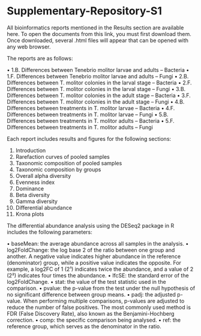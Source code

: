 # Supplementary-Repository-S1
All bioinformatics reports mentioned in the Results section are available here. To open the documents from this link, you must first download them. Once downloaded, several .html files will appear that can be opened with any web browser.

The reports are as follows:

  •	1.B. Differences between Tenebrio molitor larvae and adults – Bacteria
  •	1.F. Differences between Tenebrio molitor larvae and adults – Fungi
  •	2.B. Differences between T. molitor colonies in the larval stage – Bacteria
  •	2.F. Differences between T. molitor colonies in the larval stage – Fungi
  •	3.B. Differences between T. molitor colonies in the adult stage – Bacteria
  •	3.F. Differences between T. molitor colonies in the adult stage – Fungi
  •	4.B. Differences between treatments in T. molitor larvae – Bacteria
  •	4.F. Differences between treatments in T. molitor larvae – Fungi
  •	5.B. Differences between treatments in T. molitor adults – Bacteria
  •	5.F. Differences between treatments in T. molitor adults – Fungi

Each report includes results and figures for the following sections:

  1.	Introduction
  2.	Rarefaction curves of pooled samples
  3.	Taxonomic composition of pooled samples
  4.	Taxonomic composition by groups
  5.	Overall alpha diversity
  6.	Evenness index
  7.	Dominance
  8.	Beta diversity
  9.	Gamma diversity
  10.	Differential abundance
  11.	Krona plots

The differential abundance analysis using the DESeq2 package in R includes the following parameters:

  •	baseMean: the average abundance across all samples in the analysis.
  •	log2FoldChange: the log base 2 of the ratio between one group and another. A negative value indicates higher abundance in the reference (denominator) group, while a positive value indicates the opposite. For example, a log2FC of 1 (2¹) indicates twice the abundance, and a value of 2 (2²) indicates four times the abundance.
  •	lfcSE: the standard error of the log2FoldChange.
  •	stat: the value of the test statistic used in the comparison.
  •	pvalue: the p-value from the test under the null hypothesis of no significant difference between group means.
  •	padj: the adjusted p-value. When performing multiple comparisons, p-values are adjusted to reduce the number of false positives. The most commonly used method is FDR (False Discovery Rate), also known as the Benjamini-Hochberg correction.
  •	comp: the specific comparison being analysed.
  •	ref: the reference group, which serves as the denominator in the ratio.
